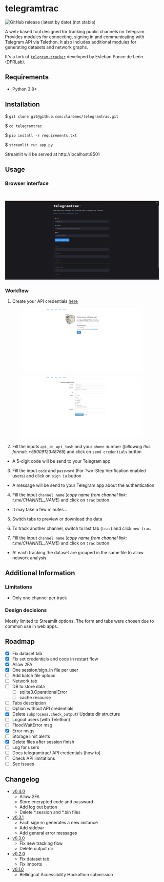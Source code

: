 # telegramtrac

![GitHub release (latest by date)](https://img.shields.io/github/v/release/claromes/telegramtrac) (not stable)

A web-based tool designed for tracking public channels on Telegram. Provides modules for connecting, signing in and communicating with Telegram API via Telethon. It also includes additional modules for generating datasets and network graphs.

It's a fork of [`telegram-tracker`](https://github.com/estebanpdl/telegram-tracker) developed by Esteban Ponce de León (DFRLab).

## Requirements

- Python 3.8+

## Installation

$ `git clone git@github.com:claromes/telegramtrac.git`

$ `cd telegramtrac`

$ `pip install -r requirements.txt`

$ `streamlit run app.py`

Streamlit will be served at http://localhost:8501

## Usage

### Browser interface

<br>
<p align="center">
    <img src="assets/1.png" width="700">
</p>

### Workflow

1. Create your API credentials [here](https://my.telegram.org/auth)

<p align="center">
    <img src="assets/2.png" width="400">
</p>
<p align="center">
    <img src="assets/3.png" width="400">
</p>

2. Fill the inputs `api_id`, `api_hash` and your `phone` number (*following this format: +5500912348765*) and click on `send credentials` button

- A 5-digit code will be send to your Telegram app

3. Fill the input `code` and `password` (For Two-Step Verification enabled users) and click on `sign in` button

- A message will be send to your Telegram app about the authentication

4. Fill the input `channel name` (*copy name from channel link: t.me/CHANNEL_NAME*) and click on `trac` button

- It may take a few minutes...

5. Switch tabs to preview or download the data

6. To track another channel, switch to last tab (`trac`) and click `new trac`.

7. Fill the input `channel name` (*copy name from channel link: t.me/CHANNEL_NAME*) and click on `trac` button

- At each tracking the dataset are grouped in the same file to allow network analysis

## Additional Information

### Limitations

- Only one channel per track

### Design decisions

Mostly limited to Streamlit options. The form and tabs were chosen due to common use in web apps.

## Roadmap

- [x] Fix dataset tab
- [x] Fix set credentials and code in restart flow
- [x] Allow 2FA
- [x] One session/sign_in file per user
- [ ] Add batch file upload
- [ ] Network tab
- [ ] DB to store data
    - [ ] sqlite3.OperationalError
    - [ ] cache resourse
- [ ] Tabs description
- [ ] Option without API credentials
- [x] Delete `subprocess.check_output`/ Update dir structure
- [ ] Logout users (with Telethon)
- [ ] FloodWaitError msg
- [x] Error msgs
- [ ] Storage limit alerts
- [x] Delete files after session finish
- [ ] Log for users
- [ ] Docs telegramtrac/ API credentials (how to)
- [ ] Check API limitations
- [ ] Sec issues

## Changelog

- [v0.4.0](https://github.com/claromes/telegramtrac/releases/tag/v0.4.0)
    - Allow 2FA
    - Store encrypted code and password
    - Add log out button
    - Delete *.session and *.bin files
- [v0.3.1](https://github.com/claromes/telegramtrac/releases/tag/v0.3.1)
    - Each sign-in generates a new instance
    - Add sidebar
    - Add general error messages
- [v0.3.0](https://github.com/claromes/telegramtrac/releases/tag/v0.3.0)
    - Fix new tracking flow
    - Delete output dir
- [v0.2.0](https://github.com/claromes/telegramtrac/releases/tag/v0.2.0)
    - Fix dataset tab
    - Fix imports
- [v0.1.0](https://github.com/claromes/telegramtrac/releases/tag/v0.1.0)
    - Bellingcat Accessibility Hackathon submission

